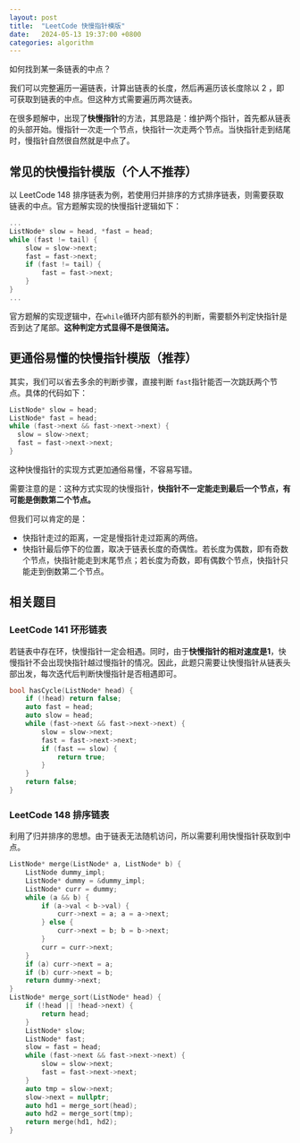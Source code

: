 ```yaml
---
layout: post
title:  "LeetCode 快慢指针模版"
date:   2024-05-13 19:37:00 +0800
categories: algorithm
---
```


如何找到某一条链表的中点？

我们可以完整遍历一遍链表，计算出链表的长度，然后再遍历该长度除以 2 ，即可获取到链表的中点。但这种方式需要遍历两次链表。

在很多题解中，出现了**快慢指针**的方法，其思路是：维护两个指针，首先都从链表的头部开始。慢指针一次走一个节点，快指针一次走两个节点。当快指针走到结尾时，慢指针自然很自然就是中点了。

## 常见的快慢指针模版（个人不推荐）

以 LeetCode 148 排序链表为例，若使用归并排序的方式排序链表，则需要获取链表的中点。官方题解实现的快慢指针逻辑如下：

```c++
...
ListNode* slow = head, *fast = head;
while (fast != tail) {
    slow = slow->next;
    fast = fast->next;
    if (fast != tail) {
        fast = fast->next;
    }
}
...
```

官方题解的实现逻辑中，在`while`循环内部有额外的判断，需要额外判定快指针是否到达了尾部。**这种判定方式显得不是很简洁。**

## 更通俗易懂的快慢指针模版（推荐）

其实，我们可以省去多余的判断步骤，直接判断 `fast`指针能否一次跳跃两个节点。具体的代码如下：

```c++
ListNode* slow = head;
ListNode* fast = head;
while (fast->next && fast->next->next) {
  slow = slow->next;
  fast = fast->next->next;
}
```

这种快慢指针的实现方式更加通俗易懂，不容易写错。

需要注意的是：这种方式实现的快慢指针，**快指针不一定能走到最后一个节点，有可能是倒数第二个节点。**

但我们可以肯定的是：

- 快指针走过的距离，一定是慢指针走过距离的两倍。
- 快指针最后停下的位置，取决于链表长度的奇偶性。若长度为偶数，即有奇数个节点，快指针能走到末尾节点；若长度为奇数，即有偶数个节点，快指针只能走到倒数第二个节点。

## 相关题目

### LeetCode 141 环形链表

若链表中存在环，快慢指针一定会相遇。同时，由于**快慢指针的相对速度是1**，快慢指针不会出现快指针越过慢指针的情况。因此，此题只需要让快慢指针从链表头部出发，每次迭代后判断快慢指针是否相遇即可。

```c++
bool hasCycle(ListNode* head) {
    if (!head) return false;
    auto fast = head;
    auto slow = head;
    while (fast->next && fast->next->next) {
        slow = slow->next;
        fast = fast->next->next;
        if (fast == slow) {
            return true;
        }
    }
    return false;
}
```

### LeetCode 148 排序链表

利用了归并排序的思想。由于链表无法随机访问，所以需要利用快慢指针获取到中点。

```C++
ListNode* merge(ListNode* a, ListNode* b) {
    ListNode dummy_impl;
    ListNode* dummy = &dummy_impl;
    ListNode* curr = dummy;
    while (a && b) {
        if (a->val < b->val) {
            curr->next = a; a = a->next;
        } else {
            curr->next = b; b = b->next;
        }
        curr = curr->next;
    }
    if (a) curr->next = a;
    if (b) curr->next = b;
    return dummy->next;
}
ListNode* merge_sort(ListNode* head) {
    if (!head || !head->next) {
        return head;
    }
    ListNode* slow;
    ListNode* fast;
    slow = fast = head;
    while (fast->next && fast->next->next) {
        slow = slow->next;
        fast = fast->next->next;
    }
    auto tmp = slow->next;
    slow->next = nullptr;
    auto hd1 = merge_sort(head);
    auto hd2 = merge_sort(tmp);
    return merge(hd1, hd2);
}
```

